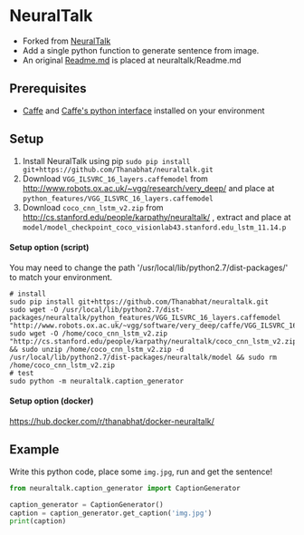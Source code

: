 # NeuralTalk

- Forked from [NeuralTalk](https://github.com/karpathy/neuraltalk)
- Add a single python function to generate sentence from image.
- An original [Readme.md](neuraltalk/Readme.md) is placed at neuraltalk/Readme.md

## Prerequisites
- [Caffe](http://caffe.berkeleyvision.org/) and [Caffe's python interface](http://caffe.berkeleyvision.org/installation.html#python) installed on your environment

## Setup
1. Install NeuralTalk using pip `sudo pip install git+https://github.com/Thanabhat/neuraltalk.git`
2. Download `VGG_ILSVRC_16_layers.caffemodel` from http://www.robots.ox.ac.uk/~vgg/research/very_deep/ and place at `python_features/VGG_ILSVRC_16_layers.caffemodel`
3. Download `coco_cnn_lstm_v2.zip` from http://cs.stanford.edu/people/karpathy/neuraltalk/ , extract and place at `model/model_checkpoint_coco_visionlab43.stanford.edu_lstm_11.14.p`

#### Setup option (script)
You may need to change the path '/usr/local/lib/python2.7/dist-packages/' to match your environment.
```
# install
sudo pip install git+https://github.com/Thanabhat/neuraltalk.git
sudo wget -O /usr/local/lib/python2.7/dist-packages/neuraltalk/python_features/VGG_ILSVRC_16_layers.caffemodel "http://www.robots.ox.ac.uk/~vgg/software/very_deep/caffe/VGG_ILSVRC_16_layers.caffemodel"
sudo wget -O /home/coco_cnn_lstm_v2.zip "http://cs.stanford.edu/people/karpathy/neuraltalk/coco_cnn_lstm_v2.zip" && sudo unzip /home/coco_cnn_lstm_v2.zip -d /usr/local/lib/python2.7/dist-packages/neuraltalk/model && sudo rm /home/coco_cnn_lstm_v2.zip
# test
sudo python -m neuraltalk.caption_generator
```

#### Setup option (docker)
https://hub.docker.com/r/thanabhat/docker-neuraltalk/

## Example
Write this python code, place some `img.jpg`, run and get the sentence!
```python
from neuraltalk.caption_generator import CaptionGenerator

caption_generator = CaptionGenerator()
caption = caption_generator.get_caption('img.jpg')
print(caption)
```
